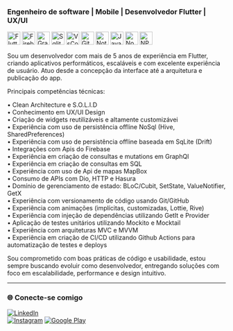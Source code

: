
<!--
<h1 align="center">Eaew, eu sou o Nando! 🤝</h1>

<p align="center">
  <img src="https://readme-typing-svg.herokuapp.com?center=true&vCenter=true&lines=Desenvolvedor+Flutter;Apaixonado+por+UI/UX;Criando+apps+incríveis" />
</p>

<p align="center">
  <img src="https://komarev.com/ghpvc/?username=nandohawkeye&label=Visualizações+do+perfil&color=0e75b6&style=flat" alt="nandohawkeye" />
</p>



---

-->

### Engenheiro de software | Mobile | Desenvolvedor Flutter | UX/UI

<p align="left">
  <img src="https://cdn.jsdelivr.net/gh/devicons/devicon/icons/flutter/flutter-original.svg" alt="Flutter" width="30" height="30"/>
  <img src="https://cdn.jsdelivr.net/gh/devicons/devicon/icons/firebase/firebase-plain.svg" alt="Firebase" width="30" height="30"/>
  <img src="https://cdn.jsdelivr.net/gh/devicons/devicon/icons/graphql/graphql-plain.svg" alt="GraphQl" width="30" height="30"/>
  <img src="https://cdn.jsdelivr.net/gh/devicons/devicon/icons/sqlite/sqlite-original.svg" alt="Sqlite" width="30" height="30"/>
  <img src="https://cdn.jsdelivr.net/gh/devicons/devicon/icons/vscode/vscode-original.svg" alt="VsCode" width="30" height="30"/>
  <img src="https://cdn.jsdelivr.net/gh/devicons/devicon/icons/git/git-original.svg" alt="Git" width="30" height="30"/>
  <img src="https://cdn.jsdelivr.net/gh/devicons/devicon/icons/notion/notion-original.svg" alt="Notion" width="30" height="30"/>
  <img src="https://cdn.jsdelivr.net/gh/devicons/devicon/icons/javascript/javascript-plain.svg" alt="JavaScript" width="30" height="30"/>
  <img src="https://cdn.jsdelivr.net/gh/devicons/devicon/icons/nodejs/nodejs-original.svg" alt="NodeJs" width="30" height="30"/>
  <img src="https://cdn.jsdelivr.net/gh/devicons/devicon/icons/npm/npm-plain.svg" alt="NPM" width="30" height="30"/>



Sou um desenvolvedor com mais de 5 anos de experiência em Flutter, criando aplicativos performáticos, escaláveis e com excelente experiência de usuário. Atuo desde a concepção da interface até a arquitetura e publicação do app.

Principais competências técnicas:

  • Clean Architecture e S.O.L.I.D                                              
  • Conhecimento em UX/UI Design                                                                                        
  • Criação de widgets reutilizáveis e altamente customizávei                                                                 
  • Experiência com uso de persistência offline NoSql (Hive, SharedPreferences)                                                
  • Experiência com uso de persistência offline baseada em SqLite (Drift)                                                     
  • Integrações com Apis do Firebase                                                                                
  • Experiência em criação de consultas e mutations em GraphQl                                                                 
  • Experiência em criação de consultas em SQL                                                                           
  • Experiência com uso de Api de mapas MapBox                                                                                        
  • Consumo de APIs com Dio, HTTP e Hasura                                                                                                         
  • Domínio de gerenciamento de estado: BLoC/Cubit, SetState, ValueNotifier, GetX                                                                                
  • Experiência com versionamento de código usando Git/GitHub                                                                                                                     
  • Experiência com animações (implícitas, customizadas, Lottie, Rive)                               
  • Experiência com injeção de dependências utilizando GetIt e Provider  
  • Aplicação de testes unitários utilizando Mockito e Mocktail                                                        
  • Experiência com arquiteturas MVC e MVVM                                                          
  • Experiência em criação de CI/CD utilizando Github Actions para automatização de testes e deploys 


Sou comprometido com boas práticas de código e usabilidade, estou sempre buscando evoluir como desenvolvedor, entregando soluções com foco em escalabilidade, performance e design intuitivo.

  <!--
---

### Tecnologias & Ferramentas

<p align="left">
  <img src="https://cdn.jsdelivr.net/gh/devicons/devicon/icons/flutter/flutter-original.svg" alt="Flutter" width="30" height="30"/>
  <img src="https://cdn.jsdelivr.net/gh/devicons/devicon/icons/dart/dart-original.svg" alt="Dart" width="30" height="30"/>
  <img src="https://cdn.jsdelivr.net/gh/devicons/devicon/icons/firebase/firebase-plain.svg" alt="Firebase" width="30" height="30"/>
  <img src="https://cdn.jsdelivr.net/gh/devicons/devicon/icons/graphql/graphql-plain.svg" alt="GraphQl" width="30" height="30"/>
  <img src="https://cdn.jsdelivr.net/gh/devicons/devicon/icons/sqlite/sqlite-original.svg" alt="Sqlite" width="30" height="30"/>
  <img src="https://cdn.jsdelivr.net/gh/devicons/devicon/icons/vscode/vscode-original.svg" alt="VsCode" width="30" height="30"/>
  <img src="https://cdn.jsdelivr.net/gh/devicons/devicon/icons/git/git-original.svg" alt="Git" width="30" height="30"/>
  <img src="https://cdn.jsdelivr.net/gh/devicons/devicon/icons/notion/notion-original.svg" alt="Notion" width="30" height="30"/>

  
  <img src="https://cdn.jsdelivr.net/gh/devicons/devicon/icons/kotlin/kotlin-original.svg" alt="Kotlin" width="40" height="40"/>
  <img src="https://cdn.jsdelivr.net/gh/devicons/devicon/icons/swift/swift-original.svg" alt="Swift" width="40" height="40"/>
  <img src="https://cdn.jsdelivr.net/gh/devicons/devicon/icons/android/android-plain.svg" alt="Dart" width="40" height="40"/>

  -->
  
</p>

<!--

---

### 📌 Meus Projetos Recentes
- [Projeto 1](https://github.com/nandohawkeye/projeto1): App de produtividade com Flutter  
- [Projeto 2](https://github.com/nandohawkeye/projeto2): Integração com Firebase + animações

 -->
---

### 🌐 Conecte-se comigo
  
[![LinkedIn](https://img.shields.io/badge/-LinkedIn-0077B5?style=flat-square&logo=linkedin&logoColor=white)](https://linkedin.com/in/seulink)  
[![Instagram](https://img.shields.io/badge/-Instagram-E4405F?style=flat-square&logo=instagram&logoColor=white)](https://instagram.com/seuuser)
[![Google Play](https://img.shields.io/badge/-GooglePlay-4CAF50)](https://play.google.com/store/apps/dev?id=7093741402026746463)



<!--

---

### 📊 Estatísticas do GitHub

<p align="center">
  <img src="https://github-readme-stats.vercel.app/api?username=nandohawkeye&show_icons=true&theme=tokyonight" />
  <img src="https://github-readme-streak-stats.herokuapp.com/?user=nandohawkeye&theme=tokyonight" />
  <img src="https://github-readme-stats.vercel.app/api/top-langs/?username=nandohawkeye&layout=compact&theme=tokyonight" />
</p>

-->
